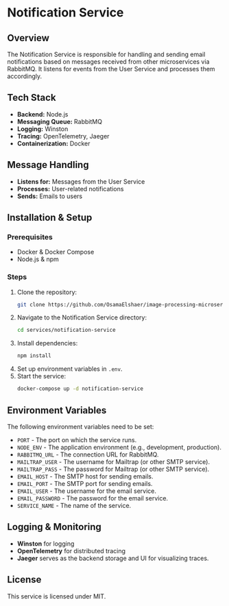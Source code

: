 # Notification Service

## Overview

The Notification Service is responsible for handling and sending email notifications based on messages received from other microservices via RabbitMQ. It listens for events from the User Service and processes them accordingly.

## Tech Stack

- **Backend:** Node.js
- **Messaging Queue:** RabbitMQ
- **Logging:** Winston
- **Tracing:** OpenTelemetry, Jaeger
- **Containerization:** Docker

## Message Handling

- **Listens for:** Messages from the User Service
- **Processes:** User-related notifications
- **Sends:** Emails to users

## Installation & Setup

### Prerequisites

- Docker & Docker Compose
- Node.js & npm

### Steps

1. Clone the repository:
    ```bash
    git clone https://github.com/OsamaElshaer/image-processing-microservices
    ```
2. Navigate to the Notification Service directory:
    ```bash
    cd services/notification-service
    ```
3. Install dependencies:
    ```bash
    npm install
    ```
4. Set up environment variables in `.env`.
5. Start the service:
    ```bash
    docker-compose up -d notification-service
    ```

## Environment Variables

The following environment variables need to be set:

- `PORT` - The port on which the service runs.
- `NODE_ENV` - The application environment (e.g., development, production).
- `RABBITMQ_URL` - The connection URL for RabbitMQ.
- `MAILTRAP_USER` - The username for Mailtrap (or other SMTP service).
- `MAILTRAP_PASS` - The password for Mailtrap (or other SMTP service).
- `EMAIL_HOST` - The SMTP host for sending emails.
- `EMAIL_PORT` - The SMTP port for sending emails.
- `EMAIL_USER` - The username for the email service.
- `EMAIL_PASSWORD` - The password for the email service.
- `SERVICE_NAME` - The name of the service.

## Logging & Monitoring

- **Winston** for logging 
- **OpenTelemetry** for distributed tracing
- **Jaeger** serves as the backend storage and UI for visualizing traces.

## License

This service is licensed under MIT.

